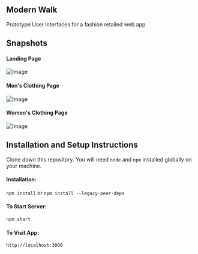 ## Modern Walk

Prototype User Interfaces for a fashion retailed web app

## Snapshots

#### Landing Page
![Image](https://github.com/user-attachments/assets/f9f87def-d6c0-4c60-a150-f3945e41a1fb)

#### Men's Clothing Page
![Image](https://github.com/user-attachments/assets/1312861e-1aa4-463a-8eb5-f3d9b8976bcf)

#### Women's Clothing Page
![Image](https://github.com/user-attachments/assets/c4329359-f1d3-4c5c-83eb-85775d5146c2)

## Installation and Setup Instructions  

Clone down this repository. You will need `node` and `npm` installed globally on your machine.  

#### Installation:

`npm install` or `npm install --legacy-peer-deps`

#### To Start Server:

`npm start`  

#### To Visit App:

`http://localhost:3000`  
